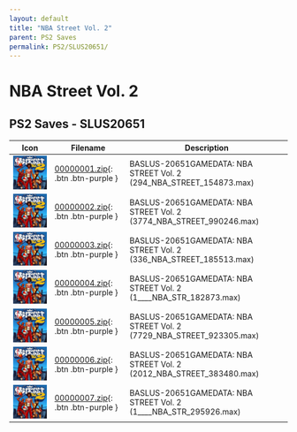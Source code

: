 ```yaml
---
layout: default
title: "NBA Street Vol. 2"
parent: PS2 Saves
permalink: PS2/SLUS20651/
---
```

# NBA Street Vol. 2

## PS2 Saves - SLUS20651

| Icon | Filename | Description |
|------|----------|-------------|
| ![NBA Street Vol. 2](icon0.png) | [00000001.zip](00000001.zip){: .btn .btn-purple } | BASLUS-20651GAMEDATA:    NBA STREET        Vol. 2     (294_NBA_STREET_154873.max) |
| ![NBA Street Vol. 2](icon0.png) | [00000002.zip](00000002.zip){: .btn .btn-purple } | BASLUS-20651GAMEDATA:    NBA STREET        Vol. 2     (3774_NBA_STREET_990246.max) |
| ![NBA Street Vol. 2](icon0.png) | [00000003.zip](00000003.zip){: .btn .btn-purple } | BASLUS-20651GAMEDATA:    NBA STREET        Vol. 2     (336_NBA_STREET_185513.max) |
| ![NBA Street Vol. 2](icon0.png) | [00000004.zip](00000004.zip){: .btn .btn-purple } | BASLUS-20651GAMEDATA:    NBA STREET        Vol. 2     (1____NBA_STR_182873.max) |
| ![NBA Street Vol. 2](icon0.png) | [00000005.zip](00000005.zip){: .btn .btn-purple } | BASLUS-20651GAMEDATA:    NBA STREET        Vol. 2     (7729_NBA_STREET_923305.max) |
| ![NBA Street Vol. 2](icon0.png) | [00000006.zip](00000006.zip){: .btn .btn-purple } | BASLUS-20651GAMEDATA:    NBA STREET        Vol. 2     (2012_NBA_STREET_383480.max) |
| ![NBA Street Vol. 2](icon0.png) | [00000007.zip](00000007.zip){: .btn .btn-purple } | BASLUS-20651GAMEDATA:    NBA STREET        Vol. 2     (1____NBA_STR_295926.max) |
